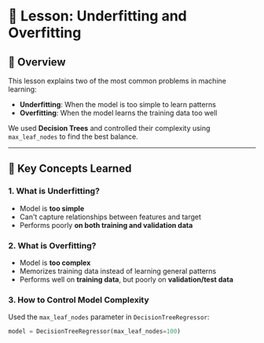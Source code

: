 # 🧠 Lesson: Underfitting and Overfitting

## 🧩 Overview

This lesson explains two of the most common problems in machine learning:
- **Underfitting**: When the model is too simple to learn patterns
- **Overfitting**: When the model learns the training data too well

We used **Decision Trees** and controlled their complexity using `max_leaf_nodes` to find the best balance.

---

## 🔑 Key Concepts Learned

### 1. **What is Underfitting?**
- Model is **too simple**
- Can't capture relationships between features and target
- Performs poorly **on both training and validation data**

### 2. **What is Overfitting?**
- Model is **too complex**
- Memorizes training data instead of learning general patterns
- Performs well on **training data**, but poorly on **validation/test data**

### 3. **How to Control Model Complexity**
Used the `max_leaf_nodes` parameter in `DecisionTreeRegressor`:
```python
model = DecisionTreeRegressor(max_leaf_nodes=100)